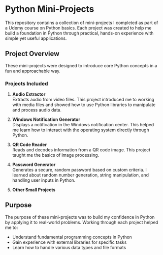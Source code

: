 # Python Mini-Projects

This repository contains a collection of mini-projects I completed as part of a Udemy course on Python basics. Each project was created to help me build a foundation in Python through practical, hands-on experience with simple yet useful applications.

## Project Overview

These mini-projects were designed to introduce core Python concepts in a fun and approachable way.

### Projects Included

1. **Audio Extractor**  
   Extracts audio from video files. This project introduced me to working with media files and showed how to use Python libraries to manipulate and process audio data.

2. **Windows Notification Generator**  
   Displays a notification in the Windows notification center. This helped me learn how to interact with the operating system directly through Python.

3. **QR Code Reader**  
   Reads and decodes information from a QR code image. This project taught me the basics of image processing.

4. **Password Generator**  
   Generates a secure, random password based on custom criteria. I learned about random number generation, string manipulation, and handling user inputs in Python.

5. **Other Small Projects**  


## Purpose

The purpose of these mini-projects was to build my confidence in Python by applying it to real-world problems. Working through each project helped me to:

- Understand fundamental programming concepts in Python
- Gain experience with external libraries for specific tasks
- Learn how to handle various data types and file formats